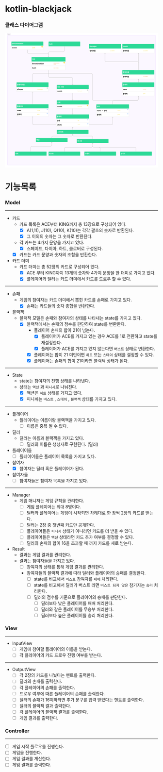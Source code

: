# kotlin-blackjack

### 클래스 다이어그램
![Section 2.png](image%2FSection%202.png)

# 기능목록

### Model

---
- 카드
  - 카드 목록은 ACE부터 KING까지 총 13장으로 구성되어 있다.
    - [x] A(1,11), J(10), Q(10), K(10)는 각각 괄호의 숫자로 반환된다.
    - [x] 그 이외의 숫자는 그 숫자로 반환된다.
  - 각 카드는 4가지 문양을 가지고 있다.
    - [x] 스페이드, 다이아, 하트, 클로버로 구성된다. 
  - [x] 카드는 카드 문양과 숫자의 조합을 반환한다.
- 카드 더미
  - 카드 더미는 총 52장의 카드로 구성되어 있다.
    - [x] ACE 부터 KING까지 13개의 숫자와 4가지 문양을 한 더미로 가지고 있다.
    - [x] 플레이어와 딜러는 카드 더미에서 카드를 드로우 할 수 있다.
---
- 손패
  - 게임의 참여자는 카드 더미에서 뽑힌 카드를 손패로 가지고 있다.
    - [x] 손패는 카드들의 숫자 총합을 반환한다.
- 블랙잭
  - 블랙잭 모델은 손패와 참여자의 상태를 나타내는 state를 가지고 있다.
    - [x] 블랙잭에서는 손패의 점수를 판단하여 state를 변환한다.
      - 플레이어 손패의 합이 21이 넘는다.
        - [x] 플레이어가 ACE를 가지고 있는 경우 ACE를 1로 전환하고 state를 재설정한다.
        - [x] 플레이어가 ACE를 가지고 있지 않는다면 `버스트` 상태로 변환한다.
      - [x] 플레이어는 합이 21 미만이면 `히트` 또는 `스테이` 상태를 결정할 수 있다.
      - [x] 플레이어는 손패의 합이 21이라면 블랙잭 상태가 된다.
---
- State
  - state는 참여자의 진행 상태를 나타낸다.
  - 상태는 `액션` 과 `피니시`로 나눠진다.
    - [x] 액션은 `히트` 상태를 가지고 있다.
    - [x] 피니쉬는 `버스트` , `스테이` , `블랙잭` 상태를 가지고 있다.
---
- 플레이어
  - 플레이어는 이름이랑 블랙잭을 가지고 있다.
    - [ ] 이름은 중복 될 수 없다.
- 딜러
  - 딜러는 이름과 블랙잭을 가지고 있다.
    - [ ] 딜러의 이름은 생성자로 구현된다. (딜러)
- 플레이어들
  - [ ] 플레이어들은 플레이어 목록을 가지고 있다.
- 참여자
  - [x] 참여자는 딜러 혹은 플레이어가 된다.
- 참여자들
  - [ ] 참여자들은 참여자 목록을 가지고 있다.
---
- Manager
  - 게임 매니저는 게임 규칙을 관리한다.
    - [ ] 게임 플레이어는 최대 8명이다.
    - [ ] 딜러와 플레이어는 게임이 시작되면 차례대로 한 장씩 2장의 카드를 받는다.
    - [ ] 딜러는 2장 중 첫번째 카드만 공개한다.
    - [ ] 플레이어들은 `피니시` 상태가 아니라면 카드를 더 받을 수 있다.
    - [ ] 플레이어들은 `액션` 상태라면 카드 추가 여부를 결정할 수 있다. 
    - [ ] 딜러의 손패의 합이 16을 초과할 때 까지 카드를 새로 받는다. 
- Result
  - 결과는 게임 결과를 관리한다.
  - 결과는 참여자들을 가지고 있다.
    - [ ] 참여자의 상태를 통해 게임 결과를 관리한다.
    - 참여자들의 블랙잭 결과에 따라 딜러와 플레이어의 승패를 결정한다.
      - [ ] state를 비교해서 `버스트` 참여자를 `패배` 처리한다.
      - [ ] state를 비고해서 딜러가 버스트 라면 `버스트 되지 않은` 참가자는 `승리` 처리한다. 
      - [ ] 딜러의 점수를 기준으로 플레이어의 승패를 판단한다.
        - [ ] 딜러보다 낮은 플레이어를 패배 처리한다.
        - [ ] 딜러와 같은 플레이어를 무승부 처리한다.
        - [ ] 딜러보다 높은 플레이어를 승리 처리한다.

### View

---
- InputView
  - [ ] 게임에 참여할 플레이어의 이름을 받는다.
  - [ ] 각 플레이어의 카드 드로우 진행 여부를 받는다.
---
- OutputView
  - [ ] 각 2장의 카드를 나눴다는 멘트를 출력한다.
  - [ ] 딜러의 손패를 출력한다.
  - [ ] 각 플레이어의 손패를 출력한다.
  - [ ] 드로우 여부에 따른 플레이어의 손패를 출력한다.
  - [ ] 딜러의 손패가 16이하라면 추가 문구를 입력 받았다는 멘트를 출력한다.
  - [ ] 딜러의 블랙잭 결과 출력한다.
  - [ ] 각 플레이어의 블랙잭 결과를 출력한다.
  - [ ] 게임 결과를 출력한다.

### Controller

---
- [ ] 게임 시작 플로우를 진행한다.
- [ ] 게임을 진행한다.
- [ ] 게임 결과를 계산한다.
- [ ] 게임 결과를 출력한다.
